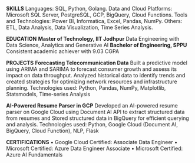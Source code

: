 **SKILLS**
Languages: SQL, Python, Golang.
Data and Cloud Platforms: Microsoft SQL Server, PostgreSQL, GCP, BigQuery, Cloud Functions.
Tools and Technologies: Power BI, Informatica, Excel, Pandas, NumPy.
Others: ETL, Data Analysis, Data Visualization, Time Series Analysis.

**EDUCATION**
**Master of Technology, IIT Jodhpur** 
Data Engineering with Data Science, Analytics and Generative AI
**Bachelor of Engineering, SPPU**
Consistent academic achiever with 9.03 CGPA

**PROJECTS**
**Forecasting Telecommunication Data**
Built a predictive model using ARIMA and SARIMA to forecast consumer growth and assess its impact on data
throughput. Analyzed historical data to identify trends and created strategies for optimizing network resources and
infrastructure planning.
Technologies used: Python, Pandas, NumPy, Matplotlib, Statsmodels, Time-series Analysis

**AI-Powered Resume Parser in GCP**
Developed an AI-powered resume parser on Google Cloud using Document AI API to extract structured data from
resumes and Stored structured data in BigQuery for efficient querying and analysis.
Technologies used: Python, Google Cloud (Document AI, BigQuery, Cloud Function), NLP, Flask

**CERTIFICATIONS**
• Google Cloud Certified: Associate Data Engineer
• Microsoft Certified: Azure Data Engineer Associate
• Microsoft Certified: Azure AI Fundamentals   
